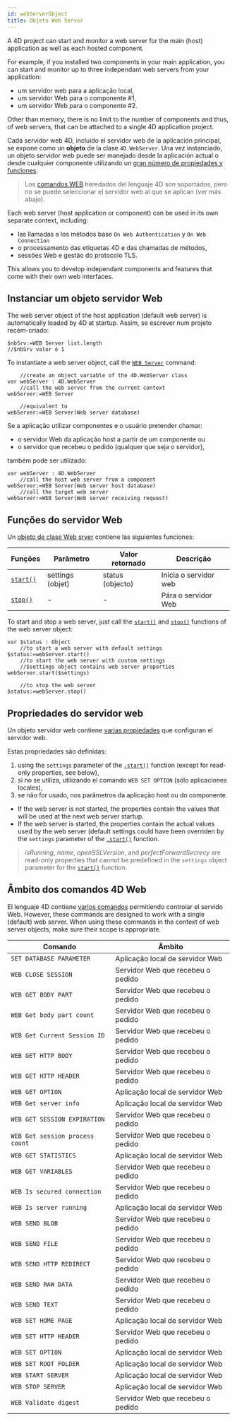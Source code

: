 ```yaml
---
id: webServerObject
title: Objeto Web Server
---
```


A 4D project can start and monitor a web server for the main (host) application as well as each hosted component.

For example, if you installed two components in your main application, you can start and monitor up to three independant web servers from your application:

- um servidor web para a aplicação local,
- um servidor Web para o componente #1,
- um servidor Web para o componente #2.

Other than memory, there is no limit to the number of components and thus, of web servers, that can be attached to a single 4D application project.

Cada servidor web 4D, incluido el servidor web de la aplicación principal, se expone como un **objeto** de la clase `4D.WebServer`. Una vez instanciado, un objeto servidor web puede ser manejado desde la aplicación actual o desde cualquier componente utilizando un [gran número de propiedades y funciones](API/WebServerClass.md).

> Los [comandos WEB](https://doc.4d.com/4Dv18/4D/18/Web-Server.201-4504301.en.html) heredados del lenguaje 4D son soportados, pero no se puede seleccionar el servidor web al que se aplican (ver más abajo).

Each web server (host application or component) can be used in its own separate context, including:

- las llamadas a los métodos base `On Web Authentication` y `On Web Connection`
- o processamento das etiquetas 4D e das chamadas de métodos,
- sessões Web e gestão do protocolo TLS.

This allows you to develop independant components and features that come with their own web interfaces.

## Instanciar um objeto servidor Web

The web server object of the host application (default web server) is automatically loaded by 4D at startup. Assim, se escrever num projeto recém-criado:

```4d
$nbSrv:=WEB Server list.length   
//$nbSrv valor é 1
```

To instantiate a web server object, call the [`WEB Server`](commands/web-server.md) command:

```4d
	//create an object variable of the 4D.WebServer class
var webServer : 4D.WebServer 
	//call the web server from the current context
webServer:=WEB Server  

	//equivalent to
webServer:=WEB Server(Web server database)
```

Se a aplicação utilizar componentes e o usuário pretender chamar:

- o servidor Web da aplicação host a partir de um componente ou
- o servidor que recebeu o pedido (qualquer que seja o servidor),

também pode ser utilizado:

```4d
var webServer : 4D.WebServer 
	//call the host web server from a component  
webServer:=WEB Server(Web server host database)  
	//call the target web server
webServer:=WEB Server(Web server receiving request)  
```

## Funções do servidor Web

Un [objeto de clase Web srver](API/WebServerClass.md#web-server-object) contiene las siguientes funciones:

| Funções                                  | Parâmetro                           | Valor retornado                     | Descrição             |
| ---------------------------------------- | ----------------------------------- | ----------------------------------- | --------------------- |
| [`start()`](API/WebServerClass.md#start) | settings (objet) | status (objecto) | Inicia o servidor web |
| [`stop()`](API/WebServerClass.md#start)  | -                                   | -                                   | Pára o servidor Web   |

To start and stop a web server, just call the [`start()`](API/WebServerClass.md#start) and [`stop()`](API/WebServerClass.md#stop) functions of the web server object:

```4d
var $status : Object
  	//to start a web server with default settings
$status:=webServer.start()
	//to start the web server with custom settings  
	//$settings object contains web server properties
webServer.start($settings)

	//to stop the web server
$status:=webServer.stop()
```

## Propriedades do servidor web

Un objeto servidor web contiene [varias propiedades](API/WebServerClass.md#web-server-object) que configuran el servidor web.

Estas propriedades são definidas:

1. using the `settings` parameter of the [`.start()`](API/WebServerClass.md#start) function (except for read-only properties, see below),
2. si no se utiliza, utilizando el comando `WEB SET OPTION` (sólo aplicaciones locales),
3. se não for usado, nos parâmetros da aplicação host ou do componente.

- If the web server is not started, the properties contain the values that will be used at the next web server startup.
- If the web server is started, the properties contain the actual values used by the web server (default settings could have been overriden by the `settings` parameter of the [`.start()`](API/WebServerClass.md#start) function.

> _isRunning_, _name_, _openSSLVersion_, and _perfectForwardSecrecy_ are read-only properties that cannot be predefined in the `settings` object parameter for the [`start()`](API/WebServerClass.md#start) function.

## Âmbito dos comandos 4D Web

El lenguaje 4D contiene [varios comandos](https://doc.4d.com/4Dv18/4D/18/Web-Server.201-4504301.en.html) permitiendo controlar el servido Web. However, these commands are designed to work with a single (default) web server. When using these commands in the context of web server objects, make sure their scope is appropriate.

| Comando                         | Âmbito                            |
| ------------------------------- | --------------------------------- |
| `SET DATABASE PARAMETER`        | Aplicação local de servidor Web   |
| `WEB CLOSE SESSION`             | Servidor Web que recebeu o pedido |
| `WEB GET BODY PART`             | Servidor Web que recebeu o pedido |
| `WEB Get body part count`       | Servidor Web que recebeu o pedido |
| `WEB Get Current Session ID`    | Servidor Web que recebeu o pedido |
| `WEB GET HTTP BODY`             | Servidor Web que recebeu o pedido |
| `WEB GET HTTP HEADER`           | Servidor Web que recebeu o pedido |
| `WEB GET OPTION`                | Aplicação local de servidor Web   |
| `WEB Get server info`           | Aplicação local de servidor Web   |
| `WEB GET SESSION EXPIRATION`    | Servidor Web que recebeu o pedido |
| `WEB Get session process count` | Servidor Web que recebeu o pedido |
| `WEB GET STATISTICS`            | Aplicação local de servidor Web   |
| `WEB GET VARIABLES`             | Servidor Web que recebeu o pedido |
| `WEB Is secured connection`     | Servidor Web que recebeu o pedido |
| `WEB Is server running`         | Aplicação local de servidor Web   |
| `WEB SEND BLOB`                 | Servidor Web que recebeu o pedido |
| `WEB SEND FILE`                 | Servidor Web que recebeu o pedido |
| `WEB SEND HTTP REDIRECT`        | Servidor Web que recebeu o pedido |
| `WEB SEND RAW DATA`             | Servidor Web que recebeu o pedido |
| `WEB SEND TEXT`                 | Servidor Web que recebeu o pedido |
| `WEB SET HOME PAGE`             | Aplicação local de servidor Web   |
| `WEB SET HTTP HEADER`           | Servidor Web que recebeu o pedido |
| `WEB SET OPTION`                | Aplicação local de servidor Web   |
| `WEB SET ROOT FOLDER`           | Aplicação local de servidor Web   |
| `WEB START SERVER`              | Aplicação local de servidor Web   |
| `WEB STOP SERVER`               | Aplicação local de servidor Web   |
| `WEB Validate digest`           | Servidor Web que recebeu o pedido |
